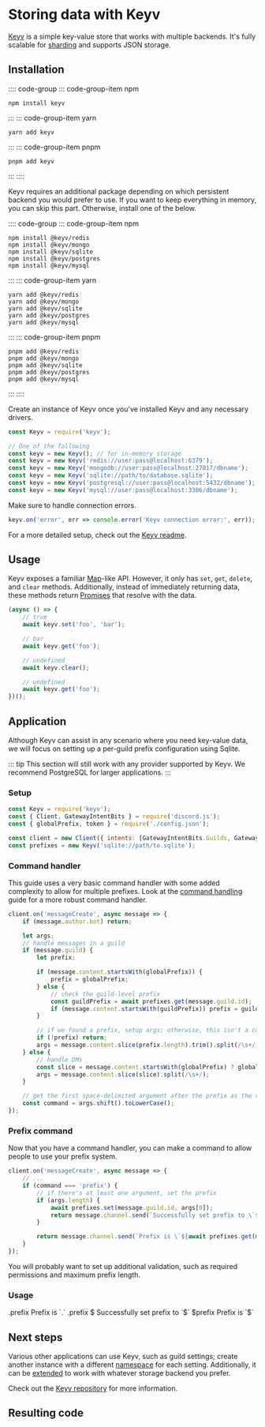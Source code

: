 # Storing data with Keyv

[Keyv](https://github.com/lukechilds/keyv) is a simple key-value store that works with multiple backends. It's fully scalable for [sharding](/sharding/) and supports JSON storage.

## Installation

:::: code-group
::: code-group-item npm
```sh:no-line-numbers
npm install keyv
```
:::
::: code-group-item yarn
```sh:no-line-numbers
yarn add keyv
```
:::
::: code-group-item pnpm
```sh:no-line-numbers
pnpm add keyv
```
:::
::::

Keyv requires an additional package depending on which persistent backend you would prefer to use. If you want to keep everything in memory, you can skip this part. Otherwise, install one of the below.

:::: code-group
::: code-group-item npm
```sh:no-line-numbers
npm install @keyv/redis
npm install @keyv/mongo
npm install @keyv/sqlite
npm install @keyv/postgres
npm install @keyv/mysql
```
:::
::: code-group-item yarn
```sh:no-line-numbers
yarn add @keyv/redis
yarn add @keyv/mongo
yarn add @keyv/sqlite
yarn add @keyv/postgres
yarn add @keyv/mysql
```
:::
::: code-group-item pnpm
```sh:no-line-numbers
pnpm add @keyv/redis
pnpm add @keyv/mongo
pnpm add @keyv/sqlite
pnpm add @keyv/postgres
pnpm add @keyv/mysql
```
:::
::::

Create an instance of Keyv once you've installed Keyv and any necessary drivers.

<!-- eslint-skip -->
```js
const Keyv = require('keyv');

// One of the following
const keyv = new Keyv(); // for in-memory storage
const keyv = new Keyv('redis://user:pass@localhost:6379');
const keyv = new Keyv('mongodb://user:pass@localhost:27017/dbname');
const keyv = new Keyv('sqlite://path/to/database.sqlite');
const keyv = new Keyv('postgresql://user:pass@localhost:5432/dbname');
const keyv = new Keyv('mysql://user:pass@localhost:3306/dbname');
```

Make sure to handle connection errors.

```js
keyv.on('error', err => console.error('Keyv connection error:', err));
```

For a more detailed setup, check out the [Keyv readme](https://github.com/lukechilds/keyv/blob/master/README.md).

## Usage

Keyv exposes a familiar [Map](https://developer.mozilla.org/en-US/docs/Web/JavaScript/Reference/Global_Objects/Map)-like API. However, it only has `set`, `get`, `delete`, and `clear` methods. Additionally, instead of immediately returning data, these methods return [Promises](/additional-info/async-await.md) that resolve with the data.

```js
(async () => {
	// true
	await keyv.set('foo', 'bar');

	// bar
	await keyv.get('foo');

	// undefined
	await keyv.clear();

	// undefined
	await keyv.get('foo');
})();
```

## Application

Although Keyv can assist in any scenario where you need key-value data, we will focus on setting up a per-guild prefix configuration using Sqlite.

::: tip
This section will still work with any provider supported by Keyv. We recommend PostgreSQL for larger applications.
:::

### Setup

```js
const Keyv = require('keyv');
const { Client, GatewayIntentBits } = require('discord.js');
const { globalPrefix, token } = require('./config.json');

const client = new Client({ intents: [GatewayIntentBits.Guilds, GatewayIntentBits.GuildMessages, GatewayIntentBits.MessageContent] });
const prefixes = new Keyv('sqlite://path/to.sqlite');
```

### Command handler

This guide uses a very basic command handler with some added complexity to allow for multiple prefixes. Look at the [command handling](/creating-your-bot/command-handling.md) guide for a more robust command handler.

```js
client.on('messageCreate', async message => {
	if (message.author.bot) return;

	let args;
	// handle messages in a guild
	if (message.guild) {
		let prefix;

		if (message.content.startsWith(globalPrefix)) {
			prefix = globalPrefix;
		} else {
			// check the guild-level prefix
			const guildPrefix = await prefixes.get(message.guild.id);
			if (message.content.startsWith(guildPrefix)) prefix = guildPrefix;
		}

		// if we found a prefix, setup args; otherwise, this isn't a command
		if (!prefix) return;
		args = message.content.slice(prefix.length).trim().split(/\s+/);
	} else {
		// handle DMs
		const slice = message.content.startsWith(globalPrefix) ? globalPrefix.length : 0;
		args = message.content.slice(slice).split(/\s+/);
	}

	// get the first space-delimited argument after the prefix as the command
	const command = args.shift().toLowerCase();
});
```

### Prefix command

Now that you have a command handler, you can make a command to allow people to use your prefix system.

```js {3-11}
client.on('messageCreate', async message => {
	// ...
	if (command === 'prefix') {
		// if there's at least one argument, set the prefix
		if (args.length) {
			await prefixes.set(message.guild.id, args[0]);
			return message.channel.send(`Successfully set prefix to \`${args[0]}\``);
		}

		return message.channel.send(`Prefix is \`${await prefixes.get(message.guild.id) || globalPrefix}\``);
	}
});
```

You will probably want to set up additional validation, such as required permissions and maximum prefix length.

### Usage

<DiscordMessages>
	<DiscordMessage profile="user">
		.prefix
	</DiscordMessage>
	<DiscordMessage profile="bot">
		Prefix is <DiscordMarkdown>`.`</DiscordMarkdown>
	</DiscordMessage>
	<DiscordMessage profile="user">
		.prefix $
	</DiscordMessage>
	<DiscordMessage profile="bot">
		Successfully set prefix to <DiscordMarkdown>`$`</DiscordMarkdown>
	</DiscordMessage>
	<DiscordMessage profile="user">
		$prefix
	</DiscordMessage>
	<DiscordMessage profile="bot">
		Prefix is <DiscordMarkdown>`$`</DiscordMarkdown>
	</DiscordMessage>
</DiscordMessages>

## Next steps

Various other applications can use Keyv, such as guild settings; create another instance with a different [namespace](https://github.com/jaredwray/keyv/tree/main/packages/keyv#namespaces) for each setting. Additionally, it can be [extended](https://github.com/jaredwray/keyv/tree/main/packages/keyv#third-party-storage-adapters) to work with whatever storage backend you prefer.

Check out the [Keyv repository](https://github.com/lukechilds/keyv) for more information.

## Resulting code

<ResultingCode />
